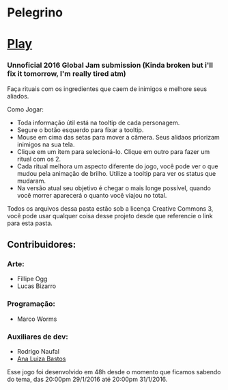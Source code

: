 # Pelegrino

# [Play](http://worms.io/globalJam2016/)
  
### Unnoficial 2016 Global Jam submission (Kinda broken but i'll fix it tomorrow, I'm really tired atm)
  
  Faça rituais com os ingredientes que caem de inimigos e melhore seus aliados.
  
  Como Jogar:  
  - Toda informação útil está na tooltip de cada personagem.
  - Segure o botão esquerdo para fixar a tooltip.
  - Mouse em cima das setas para mover a câmera. Seus alidaos priorizam inimigos na sua tela.
  - Clique em um item para selecioná-lo. Clique em outro para fazer um ritual com os 2. 
  - Cada ritual melhora um aspecto diferente do jogo, você pode ver o que mudou pela animação de brilho. Utilize a tooltip para ver os status que mudaram.
  - Na versão atual seu objetivo é chegar o mais longe possível, quando você morrer aparecerá o quanto você viajou no total.
  
  Todos os arquivos dessa pasta estão sob a licença Creative Commons 3, você pode usar qualquer coisa desse projeto desde que referencie o link para esta pasta.
  
## Contribuidores:
  
### Arte:
  - Fillipe Ogg
  - Lucas Bizarro
  
### Programação:
  - Marco Worms
  
### Auxiliares de dev:
  - Rodrigo Naufal
  - [Ana Luiza Bastos](https://github.com/anabastos)
  
  Esse jogo foi desenvolvido em 48h desde o momento que ficamos sabendo do tema, das 20:00pm 29/1/2016 até 20:00pm 31/1/2016.
